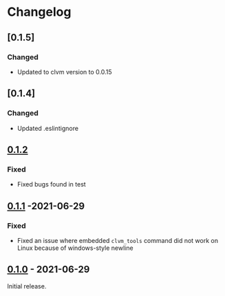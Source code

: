 # Changelog

## [0.1.5]
### Changed
- Updated to clvm version to 0.0.15 

## [0.1.4]
### Changed
- Updated .eslintignore

## [0.1.2]
### Fixed
- Fixed bugs found in test

## [0.1.1] -2021-06-29
### Fixed
- Fixed an issue where embedded `clvm_tools` command did not work on Linux because of windows-style newline

## [0.1.0] - 2021-06-29
Initial release.

[0.1.2]: https://github.com/Chia-Mine/clvm_tools-js/compare/v0.1.0...v0.1.2
[0.1.1]: https://github.com/Chia-Mine/clvm_tools-js/compare/v0.1.0...v0.1.1
[0.1.0]: https://github.com/Chia-Mine/clvm_tools-js/releases/tag/v0.1.0
